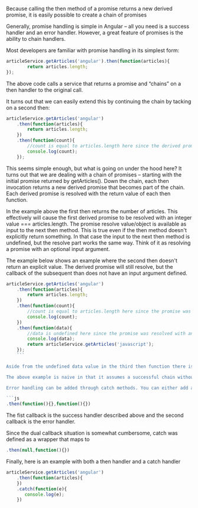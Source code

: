 Because calling the then method of a promise returns a new derived promise, it is easily possible to create a chain of promises

Generally, promise handling is simple in Angular – all you need is a success handler and an error handler. However, a great feature of promises is the ability to chain handlers.

Most developers are familiar with promise handling in its simplest form:

```js
articleService.getArticles('angular').then(function(articles){
        return articles.length;
});
```
The above code calls a service that returns a promise and “chains” on a then handler to the original call.

It turns out that we can easily extend this by continuing the chain by tacking on a second then:

```js
articleService.getArticles('angular')
    .then(function(articles){
        return articles.length;
    })
    .then(function(count){
        //count is equal to articles.length here since the derived promise was resolved with the article count
        console.log(count);
    });
  ```
This seems simple enough, but what is going on under the hood here? It turns out that we are dealing with a chain of promises – starting with the initial promise returned by getArticles(). Down the chain, each then invocation returns a new derived promise that becomes part of the chain. Each derived promise is resolved with the return value of each then function.

In the example above the first then returns the number of articles. This effectively will cause the first derived promise to be resolved with an integer value === articles.length. The promise resolve value/object is available as input to the next then method. This is true even if the then method doesn't explicitly return something. In that case the input to the next then method is undefined, but the resolve part works the same way. Think of it as resolving a promise with an optional input argument.

The example below shows an example where the second then doesn't return an explicit value. The derived promise will still resolve, but the callback of the subsequent than does not have an input argument defined.

```js
articleService.getArticles('angular')
    .then(function(articles){
        return articles.length;
    })
    .then(function(count){
        //count is equal to articles.length here since the promise was resolved with the count
        console.log(count);
    })
    .then(function(data){
        //data is undefined here since the promise was resolved with an undefined value
        console.log(data);
        return articleService.getArticles('javascript');
    });
    ```
    
Aside from the undefined data value in the third then function there is more going on here. The final then returns an explicit promise by calling getArticles() again. This shows that you're not limited to built in derived promises, but can also return promises generated by other sources midstream. This is powerful since it allows us to integrate external and internal promises in the same continuous chain.

The above example is naive in that it assumes a successful chain without accounting for error scenarios. To improve on this we should add error handling to the mix.

Error handling can be added through catch methods. You can either add a granular catch handler to deal with specific promises or you can add a single catch all at the end. The main difference is that specific error handlers midstream will handle the error and let subsequent then handlers carry on as if nothing happened – unless you return a rejected promise or throw an error from the catch function. The catch function may seem like a different beast, but it's really just a then method in disguise. In fact the then method actually supports two callbacks, so it's full potential is

```js
.then(function(){},function(){})

```
The fist callback is the success handler described above and the second callback is the error handler.

Since the dual callback situation is somewhat cumbersome, catch was defined as a wrapper that maps to
```js
.then(null,function(){})
```
Finally, here is an example with both a then handler and a catch handler
```js
articleService.getArticles('angular')
    .then(function(articles){
    })
    .catch(function(e){
       console.log(e);
    })
```
